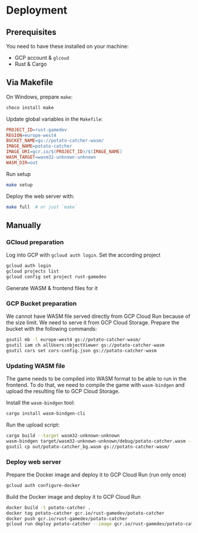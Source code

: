# Deployment

## Prerequisites

You need to have these installed on your machine:
- GCP account & `glcoud`
- Rust & Cargo

## Via Makefile

On Windows, prepare `make`:
```bash
choco install make
```

Update global variables in the `Makefile`:
```makefile
PROJECT_ID=rust-gamedev
REGION=europe-west4
BUCKET_NAME=gs://potato-catcher-wasm/
IMAGE_NAME=potato-catcher
IMAGE_URI=gcr.io/$(PROJECT_ID)/$(IMAGE_NAME)
WASM_TARGET=wasm32-unknown-unknown
WASM_DIR=out
```

Run setup
```bash
make setup
```

Deploy the web server with:
```bash
make full  # or just `make`
````

## Manually

### GCloud preparation

Log into GCP with `gcloud auth login`. Set the according project
```bash
gcloud auth login
gcloud projects list
gcloud config set project rust-gamedev
```

Generate WASM & frontend files for it

### GCP Bucket preparation

We cannot have WASM file served directly from GCP Cloud Run because of the size limit. We need to serve it from GCP Cloud Storage.
Prepare the bucket with the following commands:
```bash
gsutil mb -l europe-west4 gs://potato-catcher-wasm/
gsutil iam ch allUsers:objectViewer gs://potato-catcher-wasm
gsutil cors set cors-config.json gs://potato-catcher-wasm
```

### Updating WASM file

The game needs to be compiled into WASM format to be able to run in the frontend.
To do that, we need to compile the game with `wasm-bindgen` and upload the resulting file to GCP Cloud Storage.

Install the `wasm-bindgen` tool:
```bash
cargo install wasm-bindgen-cli
```

Run the upload script:
```bash
cargo build --target wasm32-unknown-unknown
wasm-bindgen target/wasm32-unknown-unknown/debug/potato-catcher.wasm --out-dir out --web
gsutil cp out/potato-catcher_bg.wasm gs://potato-catcher-wasm/
```

### Deploy web server

Prepare the Docker image and deploy it to GCP Cloud Run (run only once)
```bash
gcloud auth configure-docker
```

Build the Docker image and deploy it to GCP Cloud Run
```bash
docker build -t potato-catcher .
docker tag potato-catcher gcr.io/rust-gamedev/potato-catcher
docker push gcr.io/rust-gamedev/potato-catcher
gcloud run deploy potato-catcher --image gcr.io/rust-gamedev/potato-catcher --platform managed --region europe-west4 --allow-unauthenticated
```